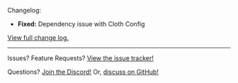 Changelog:

- **Fixed:** Dependency issue with Cloth Config

[View full change log.](https://github.com/der-fruhling/create-train-perspective/compare/v1.0.0-mc1.18.2...v1.0.1)

---

Issues?
Feature Requests?
[View the issue tracker!](https://github.com/der-fruhling-entertainment/create-train-perspective/issues)

Questions?
[Join the Discord!](https://discord.gg/AyM66DhPKr)
Or,
[discuss on GitHub!](https://github.com/der-fruhling-entertainment/create-train-perspective/discussions)
